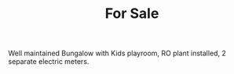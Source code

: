 ---
area: 1000
location: Khyaban e Khalid Phase 8
bedrooms: 5
baths: 7
title: For Sale
price: PKR 10.75 Crore
image: /images/homes/1000-1.jpg
body: Well maintained Bungalow with Kids playroom, RO plant installed, 2 separate electric meters.
tags: ["listing"]
---